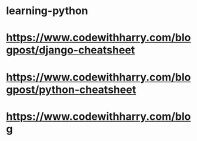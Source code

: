 # learning-python

# https://www.codewithharry.com/blogpost/django-cheatsheet

# https://www.codewithharry.com/blogpost/python-cheatsheet

# https://www.codewithharry.com/blog
